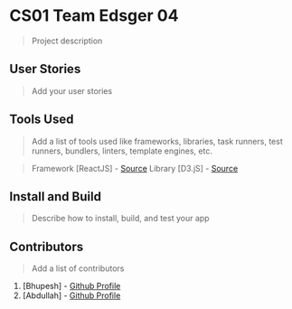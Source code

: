 # CS01 Team Edsger 04

> Project description

## User Stories

> Add your user stories

## Tools Used

> Add a list of tools used like frameworks, libraries, task runners, test runners, bundlers, linters, template engines, etc.


>Framework
[ReactJS] - [Source](https://reactjs.org) 
>Library
[D3.jS]   - [Source](https://d3js.org)


## Install and Build

> Describe how to install, build, and test your app

## Contributors

> Add a list of contributors
1. [Bhupesh]  - [Github Profile](https://github.com/akhand123)
2. [Abdullah] - [Github Profile](https://github.com/codernuub)